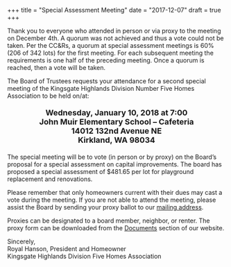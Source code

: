 +++
title = "Special Assessment Meeting"
date = "2017-12-07"
draft = true
+++

<div class="alert alert-info">
Thank you to everyone who attended in person or via proxy to the meeting on December 4th. A quorum was not achieved and thus a vote could not be taken. Per the CC&Rs, a quorum at special assessment meetings is 60% (206 of 342 lots) for the first meeting. For each subsequent meeting the requirements is one half of the preceding meeting. Once a quorum is reached, then a vote will be taken.
</div>

The Board of Trustees requests your attendance for a second special meeting of the Kingsgate Highlands Division Number Five Homes Association to be held on/at:

<div style="font-weight: bold; font-size: large; text-align: center; margin-top: 20px; margin-bottom: 20px;">
Wednesday, January 10, 2018 at 7:00<br />
John Muir Elementary School – Cafeteria<br />
14012 132nd Avenue NE<br />
Kirkland, WA 98034<br />
</div>

The special meeting will be to vote (in person or by proxy) on the Board’s proposal for a special assessment on capital improvements. The board has proposed a special assessment of $481.65 per lot for playground replacement and renovations.

Please remember that only homeowners current with their dues may cast a vote during the meeting. If you are not able to attend the meeting, please assist the Board by sending your proxy ballot to our [mailing address](/contact/). 

Proxies can be designated to a board member, neighbor, or renter. The proxy form can be downloaded from the [Documents](/documents/) section of our website.

<p>
Sincerely,<br >
Royal Hanson, President and Homeowner<br />
Kingsgate Highlands Division Five Homes Association<br />
</p>
